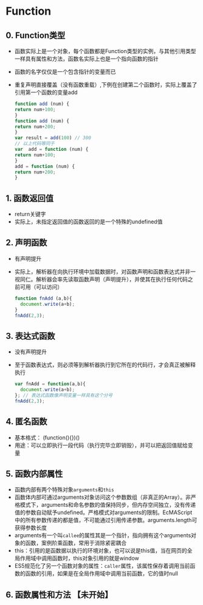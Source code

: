 # Function

## 0. Function类型

* 函数实际上是一个对象，每个函数都是Function类型的实例，与其他引用类型一样具有属性和方法，函数名实际上也是一个指向函数的指针
* 函数的名字仅仅是一个包含指针的变量而已
* 重复声明直接覆盖（没有函数重载）,下例在创建第二个函数时，实际上覆盖了引用第一个函数的变量add

  ```javascript
  function add (num) {
  return num+100;
  }
  function add (num) {
  return num+200;
  }
  var result = add(100) // 300
  // 以上代码等同于
  var  add = function (num) {
  return num+100;
  }
  add = function (num) {
  return num+200;
  }
  ```

## 1. 函数返回值

* return关键字
* 实际上，未指定返回值的函数返回的是一个特殊的undefined值

## 2. 声明函数

* 有声明提升
* 实际上，解析器在向执行环境中加载数据时，对函数声明和函数表达式并非一视同仁。解析器会率先读取函数声明（声明提升），并使其在执行任何代码之前可用（可以访问）

  ```javascript
  function fnAdd (a,b){
    document.write(a+b);
  }
  fnAdd(2,3);
  ```

## 3. 表达式函数

* 没有声明提升
* 至于函数表达式，则必须等到解析器执行到它所在的代码行，才会真正被解释执行

  ```javascript
  var fnAdd = function(a,b){
    document.write(a+b);
  }; // 表达式函数像声明变量一样具有这个分号
  fnAdd(2,3);
  ```

## 4. 匿名函数

* 基本格式： \(function\(\){}\)\(\)
* 用途：可以立即执行一段代码（执行完毕立即销毁），并可以把返回值赋给变量

## 5. 函数内部属性

* 函数内部有两个特殊对象`arguments`和`this`
* 函数体内部可通过arguments对象访问这个参数数组（非真正的Array）。非严格模式下，arguments和命名参数的值保持同步，但内存空间独立，没有传递值的参数自动赋予undefined。严格模式对arguments的限制。EcMAScript中的所有参数传递的都是值，不可能通过引用传递参数。arguments.length可获得参数长度
* arguments有一个叫`callee`的属性其是一个指针，指向拥有这个arguments对象的函数，案例阶乘函数，常用于消除紧密耦合
* this：引用的是函数据以执行的环境对象，也可以说是this值，当在网页的全局作用域中调用函数时，this对象引用的就是window
* ES5规范化了另一个函数对象的属性：`caller`属性，该属性保存着调用当前函数的函数的引用，如果是在全局作用域中调用当前函数，它的值时null

## 6. 函数属性和方法 【未开始】

